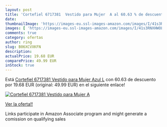 ```yaml
---
layout: post
title: 'Cortefiel 6717381  Vestido para Mujer  A al 60.63 % de descuento'
date: 
thumbnailImage: 'https://images-eu.ssl-images-amazon.com/images/I/41s3RNXHWOL._SL200_.jpg'
images: [ 'https://images-eu.ssl-images-amazon.com/images/I/41s3RNXHWOL._SL200_.jpg' ]
comments: true
category: ofertas
author: ring
slug: B06XCVXKFN
description:
actualPrice: 19.68 EUR
comparePrice: 49.99 EUR
inStock: true
---
```


Está [Cortefiel 6717381  Vestido para Mujer  Azul  L](https://www.amazon.es/dp/B06XCVXKFN/?tag=tolees-21) con 60.63 de descuento por 19.68 EUR (original: 49.99 EUR) en el siguiente enlace!

[![Cortefiel 6717381  Vestido para Mujer  A](https://images-eu.ssl-images-amazon.com/images/I/41s3RNXHWOL._SL200_.jpg)](https://www.amazon.es/dp/B06XCVXKFN/?tag=tolees-21)

[Ver la oferta!!](https://www.amazon.es/dp/B06XCVXKFN/?tag=tolees-21)

Links participate in Amazon Associate program and might generate a comission on qualifying sales


